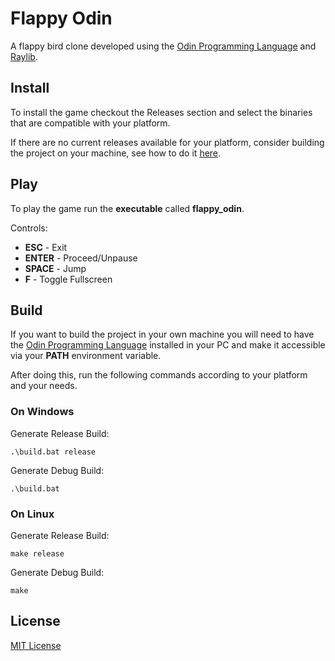# Flappy Odin
A flappy bird clone developed using the [Odin Programming Language](https://odin-lang.org/) and [Raylib](https://www.raylib.com/).

## Install 
To install the game checkout the Releases section and select the binaries that are compatible with your platform.

If there are no current releases available for your platform, consider building the project on your machine, see how to do it [here](#build).

## Play

To play the game run the **executable** called **flappy_odin**.

Controls:
- **ESC** - Exit
- **ENTER** - Proceed/Unpause 
- **SPACE** - Jump
- **F** - Toggle Fullscreen

## Build

If you want to build the project in your own machine you will need to have the [Odin Programming Language](https://odin-lang.org/) installed in your PC and make it accessible via your **PATH** environment variable.

After doing this, run the following commands according to your platform and your needs.

### On Windows
Generate Release Build:
```
.\build.bat release
```
Generate Debug Build:
```
.\build.bat
```

### On Linux
Generate Release Build:
```
make release
```
Generate Debug Build:
```
make
```

## License
[MIT License](./LICENSE)